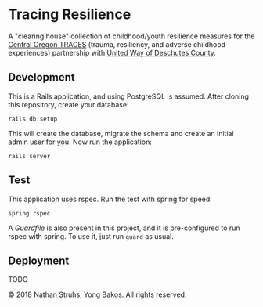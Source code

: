 # Tracing Resilience

A "clearing house" collection of childhood/youth resilience measures for the
[Central Oregon TRACES](http://tracesco.org/)
(trauma, resiliency, and adverse childhood experiences) partnership with
[United Way of Deschutes County](http://www.deschutesunitedway.org).

## Development

This is a Rails application, and using PostgreSQL is assumed. After cloning this
repository, create your database:

`rails db:setup`

This will create the database, migrate the schema and create an initial admin
user for you. Now run the application:

`rails server`

## Test

This application uses rspec. Run the test with spring for speed:

`spring rspec`

A _Guardfile_ is also present in this project, and it is pre-configured to
run rspec with spring. To use it, just run `guard` as usual.

## Deployment

TODO


&copy; 2018 Nathan Struhs, Yong Bakos. All rights reserved.
